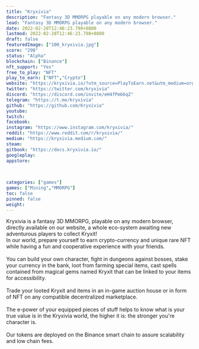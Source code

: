 ```yaml
---
title: "Kryxivia"
description: "Fantasy 3D MMORPG playable on any modern browser."
lead: "Fantasy 3D MMORPG playable on any modern browser."
date: 2022-02-28T12:46:23.798+0800
lastmod: 2022-02-28T12:46:23.798+0800
draft: false
featuredImage: ["100_kryxivia.jpg"]
score: "298"
status: "Alpha"
blockchain: ["Binance"]
nft_support: "Yes"
free_to_play: "NFT"
play_to_earn: ["NFT","Crypto"]
website: "https://kryxivia.io/?utm_source=PlayToEarn.net&utm_medium=organic&utm_campaign=gamepage"
twitter: "https://twitter.com/kryxivia"
discord: "https://discord.com/invite/eH4fPm66qZ"
telegram: "https://t.me/kryxivia"
github: "https://github.com/Kryxivia"
youtube: 
twitch: 
facebook: 
instagram: "https://www.instagram.com/kryxivia/"
reddit: "https://www.reddit.com/r/kryxivia/"
medium: "https://kryxivia.medium.com/"
steam: 
gitbook: "https://docs.kryxivia.io/"
googleplay: 
appstore: 

  
    
categories: ["games"]
games: ["Mining","MMORPG"]
toc: false
pinned: false
weight: 
---
```

Kryxivia is a fantasy 3D MMORPG, playable on any modern browser, directly available on our website, a whole eco-system awaiting new adventurous players to collect Kryxit! <br> In our world, prepare yourself to earn crypto-currency and unique rare NFT while having a fun and cooperative experience with your friends.<br> <br> You can build your own character, fight in dungeons against bosses, stake your currency in the bank, loot from farming special items, cast spells contained from magical gems named Kryxit that can be linked to your items for accessibility.<br> <br> Trade your looted Kryxit and items in an in-game auction house or in form of NFT on any compatible decentralized marketplace.<br> <br> The e-power of your equipped pieces of stuff helps to know what is your true value is in the Kryxivia world, the higher it is: the stronger you're character is.<br> <br> Our tokens are deployed on the Binance smart chain to assure scalability and low chain fees.